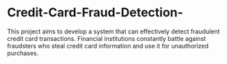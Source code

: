 # Credit-Card-Fraud-Detection-
This project aims to develop a system that can effectively detect fraudulent credit card transactions.  Financial institutions constantly battle against fraudsters who steal credit card information and use it for unauthorized purchases.  
